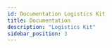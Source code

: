 ```yaml
---
id: Documentation Logistics Kit
title: Documentation
description: "Logistics Kit"
sidebar_position: 3
---
```

